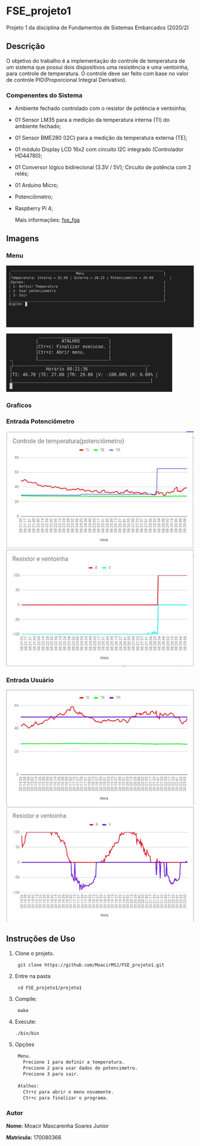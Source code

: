 # FSE_projeto1
  Projeto 1 da disciplina de Fundamentos de Sistemas Embarcados (2020/2)

## Descrição
  O objetivo do trabalho é a implementação do controle de temperatura de um sistema que possui dois dispositivos uma resistência e uma ventoinha, para controle de temperatura. O controle deve ser feito com base no valor de controle PID(Proporcional Integral Derivativo).

### Compenentes do Sistema
- Ambiente fechado controlado com o resistor de potência e ventoinha;

- 01 Sensor LM35 para a medição da temperatura interna (TI) do ambiente fechado;
- 01 Sensor BME280 (I2C) para a medição da temperatura externa (TE);
- 01 módulo Display LCD 16x2 com circuito I2C integrado (Controlador HD44780);
- 01 Conversor lógico bidirecional (3.3V / 5V);
Circuito de potência com 2 relés;
- 01 Arduino Micro;
- Potenciômetro;
- Raspberry Pi 4;

  Mais informações: [fse_fga](https://gitlab.com/fse_fga/projetos_2020_2/projeto-1-2020.2)



## Imagens

### Menu
![Menu](./img/menu.jpg)

![Sub-Menu](./img/sub-menu.jpg)

### Graficos
### Entrada Potenciômetro

![Potenciometro](./img/potenciometro.jpg)
![Resistencia Ventoinha](./img/resistor1.jpg)

### Entrada Usuário
![Potenciometro](./img/usuario.jpg)
![Resistencia Ventoinha](./img/resistor2.jpg)

## Instruções de Uso

1. Clone o projeto.

        git clone https://github.com/MoacirMSJ/FSE_projeto1.git

2. Entre na pasta
    
        cd FSE_projeto1/projeto1

3. Compile:

        make

4. Execute:

       ./bin/bin

5. Opções
        
        Menu.
          Precione 1 para definir a temperatura.
          Precione 2 para usar dados do potencimetro.
          Precione 3 para sair.

        Atalhos:
          Ctr+z para abrir o menu novamente.
          Ctr+c para finalizar o programa.

### Autor

  **Nome:** Moacir Mascarenha Soares Junior
  
  **Matrícula:** 170080366
